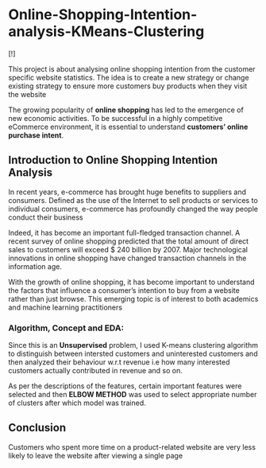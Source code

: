 # Online-Shopping-Intention-analysis-KMeans-Clustering

[!]

This project is about analysing online shopping intention from the customer specific website statistics. The idea is to create a new strategy or change existing strategy to ensure more customers buy products when they visit the website 

The growing popularity of **online shopping** has led to the emergence of new economic activities. To be successful in a highly competitive eCommerce environment, it is essential to understand **customers’ online purchase intent**.

## Introduction to Online Shopping Intention Analysis
In recent years, e-commerce has brought huge benefits to suppliers and consumers. Defined as the use of the Internet to sell products or services to individual consumers, e-commerce has profoundly changed the way people conduct their business

Indeed, it has become an important full-fledged transaction channel. A recent survey of online shopping predicted that the total amount of direct sales to customers will exceed $ 240 billion by 2007. Major technological innovations in online shopping have changed transaction channels in the information age.

With the growth of online shopping, it has become important to understand the factors that influence a consumer’s intention to buy from a website rather than just browse. This emerging topic is of interest to both academics and machine learning practitioners

### Algorithm, Concept and EDA:

Since this is an **Unsupervised** problem, I used K-means clustering algorithm to distinguish between intersted customers and uninterested customers and then analyzed their behaviour w.r.t revenue i.e how many interested customers actually contributed in revenue and so on.

As per the descriptions of the features, certain important features were selected and then **ELBOW METHOD** was used to select appropriate number of clusters after which model was trained.

## Conclusion
Customers who spent more time on a product-related website are very less likely to leave the website after viewing a single page



